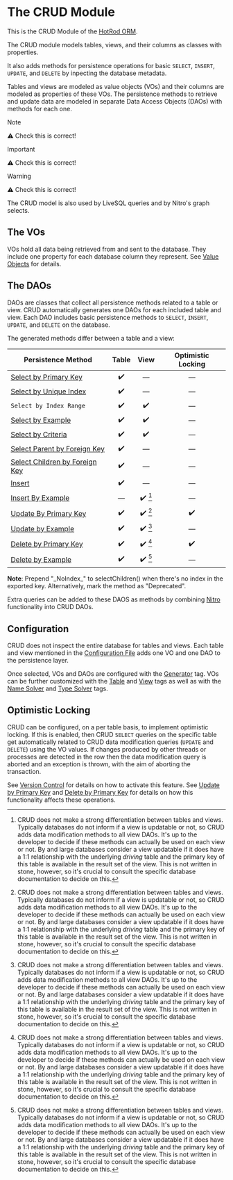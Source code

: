 # The CRUD Module

This is the CRUD Module of the [HotRod ORM](../README.md).

The CRUD module models tables, views, and their columns as classes with properties.

It also adds methods for persistence operations for basic `SELECT`, `INSERT`, `UPDATE`, and `DELETE`
by inpecting the database metadata.

Tables and views are modeled as value objects (VOs) and their columns are modeled as properties of these VOs. 
The persistence methods to retrieve and update data are modeled in separate Data Access Objects (DAOs) with
methods for each one.

> [!NOTE]
> :warning: Check this is correct!

> [!IMPORTANT]
> :warning: Check this is correct!

> [!WARNING]
> :warning: Check this is correct!

The CRUD model is also used by LiveSQL queries and by Nitro's graph selects.


## The VOs

VOs hold all data being retrieved from and sent to the database. They include one property for each database column
they represent. See [Value Objects](./value-objects.md) for details.


## The DAOs

DAOs are classes that collect all persistence methods related to a table or view. CRUD automatically generates one DAOs
for each included table and view. Each DAO includes basic persistence methods to `SELECT`, `INSERT`, `UPDATE`, and `DELETE`
on the database.

The generated methods differ between a table and a view:

| Persistence Method | Table | View | Optimistic Locking |
| -- | :--: | :--: | :--: |
| [Select by Primary Key](./select-by-primary-key.md) | :heavy_check_mark: | &mdash; | &mdash; |
| [Select by Unique Index](./select-by-unique-index.md) | :heavy_check_mark: | &mdash; | &mdash; |
| `Select by Index Range` | :heavy_check_mark: | :heavy_check_mark: | &mdash; |
| [Select by Example](./select-by-example.md) | :heavy_check_mark: | :heavy_check_mark: | &mdash; |
| [Select by Criteria](./select-by-criteria.md) | :heavy_check_mark: | :heavy_check_mark: | &mdash; |
| [Select Parent by Foreign Key](./select-parent-by-foreign-key.md) | :heavy_check_mark: | &mdash; | &mdash; |
| [Select Children by Foreign Key](./select-children-by-foreign-key.md) | :heavy_check_mark: | &mdash; | &mdash; |
| [Insert](./insert.md) | :heavy_check_mark: | &mdash; | &mdash; |
| [Insert By Example](./insert-by-example.md) | &mdash; | :heavy_check_mark: [^1] | &mdash; |
| [Update By Primary Key](./update-by-primary-key.md) | :heavy_check_mark: | :heavy_check_mark: [^1] | :heavy_check_mark: |
| [Update by Example](./update-by-example.md) | :heavy_check_mark: | :heavy_check_mark: [^1] | &mdash; |
| [Delete by Primary Key](./delete-by-primary-key.md) | :heavy_check_mark: | :heavy_check_mark: [^1] | :heavy_check_mark: |
| [Delete by Example](./delete-by-example.md) | :heavy_check_mark: | :heavy_check_mark: [^1] | &mdash; |

**Note**: Prepend "\_NoIndex\_" to selectChildren() when there's no index in the exported key. Alternatively,
mark the method as "Deprecated".


[^1]: CRUD does not make a strong differentiation between tables and views. Typically databases do not inform 
if a view is updatable or not, so CRUD adds data modification methods to all view DAOs. It's up to the developer
to decide if these methods can actually be used on each view or not. By and large databases consider a view 
updatable if it does have a 1:1 relationship with the underlying *driving* table and the primary key of this 
table is available in the result set of the view. This is not written in stone, however, so it's crucial to 
consult the specific database documentation to decide on this.

Extra queries can be added to these DAOS as methods by combining [Nitro](../nitro/nitro.md) functionality into 
CRUD DAOs.


## Configuration

CRUD does not inspect the entire database for tables and views. Each table and view mentioned in the
[Configuration File](../config/configuration-file-structure.md) adds one VO and one DAO to the persistence layer.

Once selected, VOs and DAOs are configured with the [Generator](../config/tags/mybatis-spring.md) tag. VOs can be
further customized with the [Table](../config/tags/table.md) and [View](../config/tags/view.md) tags as well as 
with the [Name Solver](../config/tags/name-solver.md) and [Type Solver](../config/tags/type-solver.md) tags.


## Optimistic Locking

CRUD can be configured, on a per table basis, to implement optimistic locking. If this is enabled, then CRUD `SELECT` queries
on the specific table get automatically related to CRUD data modification queries (`UPDATE` and `DELETE`) using the VO values. 
If changes produced by other threads or processes are detected in the row then the data modification query is aborted and an
exception is thrown, with the aim of aborting the transaction.

See [Version Control](../config/tags/version-control-column.md) for details on how to activate this feature.
See [Update by Primary Key](./update-by-primary-key.md) and [Delete by Primary Key](./delete-by-primary-key.md) for details
on how this functionality affects these operations.







